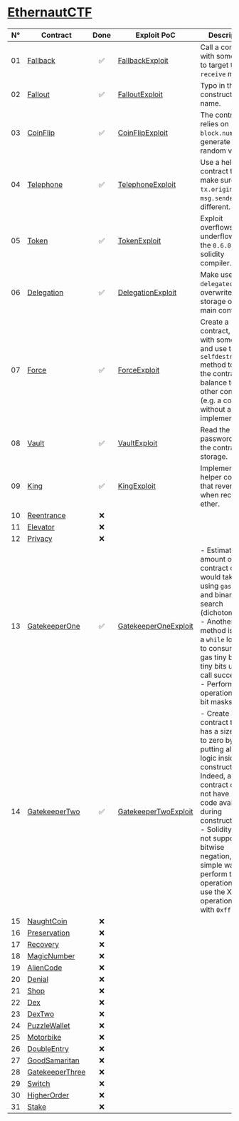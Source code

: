 # [EthernautCTF](https://ethernaut.openzeppelin.com/)

| N°  | Contract                                                | Done | Exploit PoC                                                          | Description                                                                                                                                                                                                                                                                                                                    |
| --- | ------------------------------------------------------- | :--: | -------------------------------------------------------------------- | ------------------------------------------------------------------------------------------------------------------------------------------------------------------------------------------------------------------------------------------------------------------------------------------------------------------------------ |
| 01  | [Fallback](../src/EthernautCTF/Fallback.sol)               |  ✅  | [FallbackExploit](../test/EthernautCTF/FallbackExploit.t.sol)           | Call a contract with some value to target the `receive` method.                                                                                                                                                                                                                                                                |
| 02  | [Fallout](../src/EthernautCTF/Fallout.sol)                 |  ✅  | [FalloutExploit](../test/EthernautCTF/FalloutExploit.t.sol)             | Typo in the constructor name.                                                                                                                                                                                                                                                                                                  |
| 03  | [CoinFlip](../src/EthernautCTF/CoinFlip.sol)               |  ✅  | [CoinFlipExploit](../test/EthernautCTF/CoinFlipExploit.t.sol)           | The contract relies on `block.number` to generate a random value.                                                                                                                                                                                                                                                              |
| 04  | [Telephone](../src/EthernautCTF/Telephone.sol)             |  ✅  | [TelephoneExploit](../test/EthernautCTF/TelephoneExploit.t.sol)         | Use a helper contract to make sure `tx.origin` and `msg.sender` are different.                                                                                                                                                                                                                                                 |
| 05  | [Token](../src/EthernautCTF/Token.sol)                     |  ✅  | [TokenExploit](../test/EthernautCTF/TokenExploit.t.sol)                 | Exploit overflows and underflows of the `0.6.0` solidity compiler.                                                                                                                                                                                                                                                             |
| 06  | [Delegation](../src/EthernautCTF/Delegation.sol)           |  ✅  | [DelegationExploit](../test/EthernautCTF/DelegationExploit.t.sol)       | Make use of the `delegatecall` to overwrite the storage of the main contract.                                                                                                                                                                                                                                                  |
| 07  | [Force](../src/EthernautCTF/Force.sol)                     |  ✅  | [ForceExploit](../test/EthernautCTF/ForceExploit.t.sol)                 | Create a contract, fund it with some ether and use the `selfdestruct` method to send the contract balance to any other contract (e.g. a contract without any implementation).                                                                                                                                                  |
| 08  | [Vault](../src/EthernautCTF/Vault.sol)                     |  ✅  | [VaultExploit](../test/EthernautCTF/VaultExploit.t.sol)                 | Read the password from the contract storage.                                                                                                                                                                                                                                                                                   |
| 09  | [King](../src/EthernautCTF/King.sol)                       |  ✅  | [KingExploit](../test/EthernautCTF/KingExploit.t.sol)                   | Implement a helper contract that reverts when receiving ether.                                                                                                                                                                                                                                                                 |
| 10  | [Reentrance](../src/EthernautCTF/Reentrance.sol)           |  ❌  |                                                                      |                                                                                                                                                                                                                                                                                                                                |
| 11  | [Elevator](../src/EthernautCTF/Elevator.sol)               |  ❌  |                                                                      |                                                                                                                                                                                                                                                                                                                                |
| 12  | [Privacy](../src/EthernautCTF/Privacy.sol)                 |  ❌  |                                                                      |                                                                                                                                                                                                                                                                                                                                |
| 13  | [GatekeeperOne](../src/EthernautCTF/GatekeeperOne.sol)     |  ✅  | [GatekeeperOneExploit](../test/EthernautCTF/GatekeeperOneExploit.t.sol) | - Estimate the amount of gas a contract call would take using `gasleft` and binary search (dichotomy).<br>- Another method is to use a `while` loop and to consume the gas tiny bits by tiny bits until the call succeeds.<br>- Perform operations using bit masks.                                                            |
| 14  | [GatekeeperTwo](../src/EthernautCTF/GatekeeperTwo.sol)     |  ✅  | [GatekeeperTwoExploit](../test/EthernautCTF/GatekeeperTwoExploit.t.sol) | - Create a contract that has a size equal to zero by putting all the logic inside the constructor. Indeed, a contract does not have source code available during construction.<br>- Solidity does not support bitwise negation, but a simple way to perform the operation is to use the XOR operation (`^`) with `0xff` (ones) |
| 15  | [NaughtCoin](../src/EthernautCTF/NaughtCoin.sol)           |  ❌  |                                                                      |                                                                                                                                                                                                                                                                                                                                |
| 16  | [Preservation](../src/EthernautCTF/Preservation.sol)       |  ❌  |                                                                      |                                                                                                                                                                                                                                                                                                                                |
| 17  | [Recovery](../src/EthernautCTF/Recovery.sol)               |  ❌  |                                                                      |                                                                                                                                                                                                                                                                                                                                |
| 18  | [MagicNumber](../src/EthernautCTF/MagicNumber.sol)         |  ❌  |                                                                      |                                                                                                                                                                                                                                                                                                                                |
| 19  | [AlienCode](../src/EthernautCTF/AlienCode.sol)             |  ❌  |                                                                      |                                                                                                                                                                                                                                                                                                                                |
| 20  | [Denial](../src/EthernautCTF/Denial.sol)                   |  ❌  |                                                                      |                                                                                                                                                                                                                                                                                                                                |
| 21  | [Shop](../src/EthernautCTF/Shop.sol)                       |  ❌  |                                                                      |                                                                                                                                                                                                                                                                                                                                |
| 22  | [Dex](../src/EthernautCTF/Dex.sol)                         |  ❌  |                                                                      |                                                                                                                                                                                                                                                                                                                                |
| 23  | [DexTwo](../src/EthernautCTF/DexTwo.sol)                   |  ❌  |                                                                      |                                                                                                                                                                                                                                                                                                                                |
| 24  | [PuzzleWallet](../src/EthernautCTF/PuzzleWallet.sol)       |  ❌  |                                                                      |                                                                                                                                                                                                                                                                                                                                |
| 25  | [Motorbike](../src/EthernautCTF/Motorbike.sol)             |  ❌  |                                                                      |                                                                                                                                                                                                                                                                                                                                |
| 26  | [DoubleEntry](../src/EthernautCTF/DoubleEntry.sol)         |  ❌  |                                                                      |                                                                                                                                                                                                                                                                                                                                |
| 27  | [GoodSamaritan](../src/EthernautCTF/GoodSamaritan.sol)     |  ❌  |                                                                      |                                                                                                                                                                                                                                                                                                                                |
| 28  | [GatekeeperThree](../src/EthernautCTF/GatekeeperThree.sol) |  ❌  |                                                                      |                                                                                                                                                                                                                                                                                                                                |
| 29  | [Switch](../src/EthernautCTF/Switch.sol)                   |  ❌  |                                                                      |                                                                                                                                                                                                                                                                                                                                |
| 30  | [HigherOrder](../src/EthernautCTF/HigherOrder.sol)         |  ❌  |                                                                      |                                                                                                                                                                                                                                                                                                                                |
| 31  | [Stake](../src/EthernautCTF/Stake.sol)                     |  ❌  |                                                                      |                                                                                                                                                                                                                                                                                                                                |
